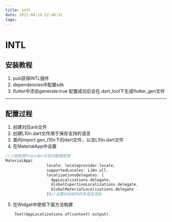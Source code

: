 ```yaml
---
title: intl
date: 2021-04-19 22:40:51
tags:
---
```

# INTL

## 安装教程
1. pub获得INTL插件
2. dependencies中配置sdk
3. flutter中添加generate:true
配置成功后会在.dart_tool下生成flutter_gen文件
---


## 配置过程
1. 创建对应arb文件
2. 创建L10n.dart文件用于保存支持的语言
3. 类内import gen_l10n下的dart文件，以及L10n.dart文件
4. 在MaterialApp中设置
```dart
//上面是用Provider实现的数据管理
MaterialApp(
                  locale: localeprovider.locale,
                  supportedLocales: L10n.all,
                  localizationsDelegates: [
                    AppLocalizations.delegate,
                    GlobalCupertinoLocalizations.delegate,
                    GlobalMaterialLocalizations.delegate
                  ])//设置对应组件的多语言渲染
```
5. 在Widget中使用下面方法构建
```dart
    Text(AppLocalizations.of(context).output),
```